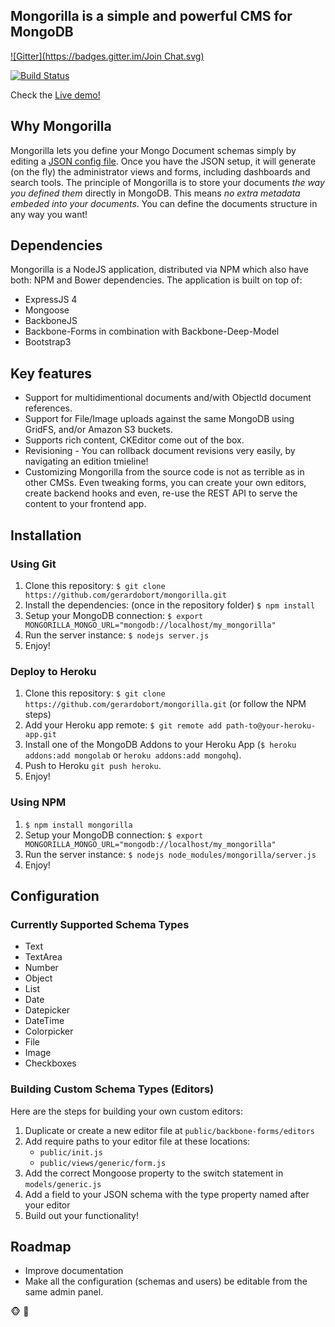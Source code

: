 ## Mongorilla is a simple and powerful CMS for MongoDB
[![Gitter](https://badges.gitter.im/Join Chat.svg)](https://gitter.im/gerardobort/mongorilla?utm_source=badge&utm_medium=badge&utm_campaign=pr-badge&utm_content=badge)

[![Build Status](https://travis-ci.org/gerardobort/mongorilla.svg?branch=master)](https://travis-ci.org/gerardobort/mongorilla)

Check the [Live demo!](http://mongorilla.herokuapp.com)


## Why Mongorilla
Mongorilla lets you define your Mongo Document schemas simply by editing a [JSON config file](https://github.com/gerardobort/mongorilla/blob/master/config/default.json).
Once you have the JSON setup, it will generate (on the fly) the administrator views and forms, including dashboards and search tools.
The principle of Mongorilla is to store your documents *the way you defined them* directly in MongoDB.  This means *no extra metadata embeded into your documents*. You can define the documents structure in any way you want!

## Dependencies
Mongorilla is a NodeJS application, distributed via NPM which also have both: NPM and Bower dependencies.  The application is built on top of:
* ExpressJS 4
* Mongoose
* BackboneJS
* Backbone-Forms in combination with Backbone-Deep-Model
* Bootstrap3

## Key features
* Support for multidimentional documents and/with ObjectId document references.
* Support for File/Image uploads against the same MongoDB using GridFS, and/or Amazon S3 buckets.
* Supports rich content, CKEditor come out of the box.
* Revisioning - You can rollback document revisions very easily, by navigating an edition tmieline!
* Customizing Mongorilla from the source code is not as terrible as in other CMSs.  Even tweaking forms, you can create your own editors, create backend hooks and even, re-use the REST API to serve the content to your frontend app.

## Installation

### Using Git
1. Clone this repository: ``$ git clone https://github.com/gerardobort/mongorilla.git``
2. Install the dependencies: (once in the repository folder) ``$ npm install``
3. Setup your MongoDB connection: ``$ export MONGORILLA_MONGO_URL="mongodb://localhost/my_mongorilla"``
4. Run the server instance: ``$ nodejs server.js``
5. Enjoy!

### Deploy to Heroku
1. Clone this repository: ``$ git clone https://github.com/gerardobort/mongorilla.git`` (or follow the NPM steps)
2. Add your Heroku app remote: ``$ git remote add path-to@your-heroku-app.git``
3. Install one of the MongoDB Addons to your Heroku App (``$ heroku addons:add mongolab`` or ``heroku addons:add mongohq``).
4. Push to Heroku ``git push heroku``.
5. Enjoy!

### Using NPM
1. ``$ npm install mongorilla``
2. Setup your MongoDB connection: ``$ export MONGORILLA_MONGO_URL="mongodb://localhost/my_mongorilla"``
3. Run the server instance: ``$ nodejs node_modules/mongorilla/server.js``
4. Enjoy!

## Configuration

### Currently Supported Schema Types
* Text
* TextArea
* Number
* Object
* List
* Date
* Datepicker
* DateTime
* Colorpicker
* File
* Image
* Checkboxes

### Building Custom Schema Types (Editors)

Here are the steps for building your own custom editors:

1. Duplicate or create a new editor file at `public/backbone-forms/editors`
2. Add require paths to your editor file at these locations:
    * `public/init.js`
    * `public/views/generic/form.js`
3. Add the correct Mongoose property to the switch statement in `models/generic.js`
4. Add a field to your JSON schema with the type property named after your editor
5. Build out your functionality!

## Roadmap
* Improve documentation
* Make all the configuration (schemas and users) be editable from the same admin panel.

:monkey_face:  :hamburger:
